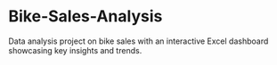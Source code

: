 # Bike-Sales-Analysis
Data analysis project on bike sales with an interactive Excel dashboard showcasing key insights and trends.
